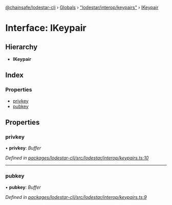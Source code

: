 [@chainsafe/lodestar-cli](../README.md) › [Globals](../globals.md) › ["lodestar/interop/keypairs"](../modules/_lodestar_interop_keypairs_.md) › [IKeypair](_lodestar_interop_keypairs_.ikeypair.md)

# Interface: IKeypair

## Hierarchy

* **IKeypair**

## Index

### Properties

* [privkey](_lodestar_interop_keypairs_.ikeypair.md#privkey)
* [pubkey](_lodestar_interop_keypairs_.ikeypair.md#pubkey)

## Properties

###  privkey

• **privkey**: *Buffer*

*Defined in [packages/lodestar-cli/src/lodestar/interop/keypairs.ts:10](https://github.com/ChainSafe/lodestar/blob/af95f0522/packages/lodestar-cli/src/lodestar/interop/keypairs.ts#L10)*

___

###  pubkey

• **pubkey**: *Buffer*

*Defined in [packages/lodestar-cli/src/lodestar/interop/keypairs.ts:9](https://github.com/ChainSafe/lodestar/blob/af95f0522/packages/lodestar-cli/src/lodestar/interop/keypairs.ts#L9)*
